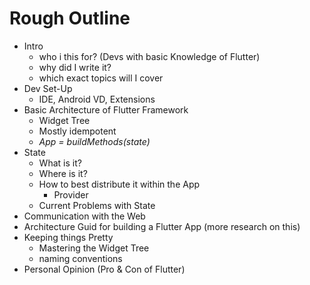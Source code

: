 # Rough Outline
- Intro
    - who i this for? (Devs with basic Knowledge of Flutter)
    - why did I write it?
    - which exact topics will I cover
- Dev Set-Up
    - IDE, Android VD, Extensions
- Basic Architecture of Flutter Framework
    - Widget Tree
    - Mostly idempotent 
    - _App = buildMethods(state)_
- State
    - What is it?
    - Where is it?
    - How to best distribute it within the App
        - Provider
    - Current Problems with State
- Communication with the Web
- Architecture Guid for building a Flutter App (more research on this)
- Keeping things Pretty
    - Mastering the Widget Tree
    - naming conventions
- Personal Opinion (Pro & Con of Flutter)
